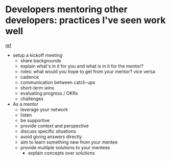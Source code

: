 # Developers mentoring other developers: practices I've seen work well
[ref](https://blog.pragmaticengineer.com/developers-mentoring-other-developers/)

- setup a kickoff meeting
  - share backgrounds
  - explain what's in it for you and what is in it for the mentor?
  - roles: what would you hope to get from your mentor? vice versa
  - cadence
  - communication between catch-ups
  - short-term wins
  - evaluating progress / OKRs
  - challenges
- As a mentor
  - leverage your network
  - listen
  - be supportive
  - provide context and perspective
  - discuss specific situations
  - avoid giving answers directly
  - aim to learn something new from your mentee
  - provide multiple solutions to your mentees
    - explain concepts over solutions
